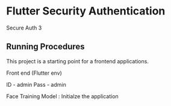 # Flutter Security Authentication

Secure Auth 3 

## Running Procedures

This project is a starting point for a frontend applications.

Front end (Flutter env)

ID - admin
Pass - admin

Face Training Model : Initialze the application

